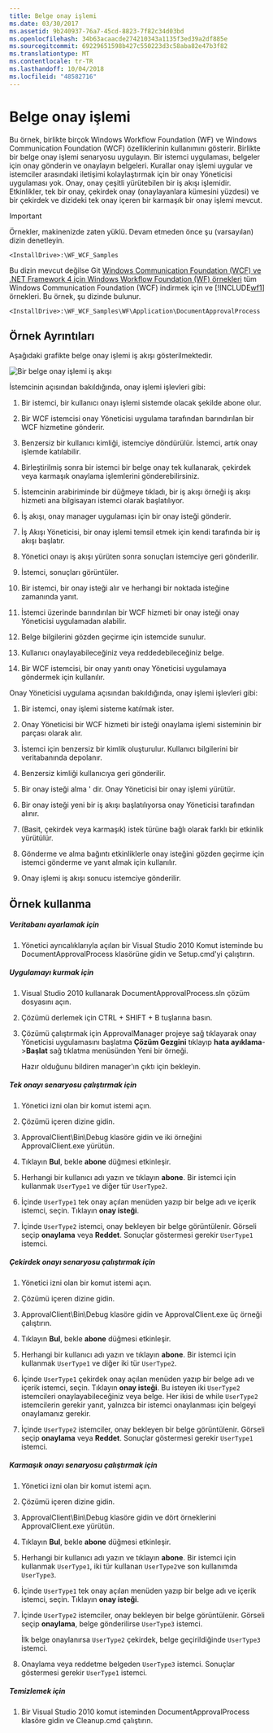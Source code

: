 ```yaml
---
title: Belge onay işlemi
ms.date: 03/30/2017
ms.assetid: 9b240937-76a7-45cd-8823-7f82c34d03bd
ms.openlocfilehash: 34b63acaacde274210343a1135f3ed39a2df885e
ms.sourcegitcommit: 69229651598b427c550223d3c58aba82e47b3f82
ms.translationtype: MT
ms.contentlocale: tr-TR
ms.lasthandoff: 10/04/2018
ms.locfileid: "48582716"
---
```

# <a name="document-approval-process"></a>Belge onay işlemi
Bu örnek, birlikte birçok Windows Workflow Foundation (WF) ve Windows Communication Foundation (WCF) özelliklerinin kullanımını gösterir. Birlikte bir belge onay işlemi senaryosu uygulayın. Bir istemci uygulaması, belgeler için onay gönderin ve onaylayın belgeleri. Kurallar onay işlemi uygular ve istemciler arasındaki iletişimi kolaylaştırmak için bir onay Yöneticisi uygulaması yok. Onay, onay çeşitli yürütebilen bir iş akışı işlemidir. Etkinlikler, tek bir onay, çekirdek onay (onaylayanlara kümesini yüzdesi) ve bir çekirdek ve dizideki tek onay içeren bir karmaşık bir onay işlemi mevcut.

> [!IMPORTANT]
>  Örnekler, makinenizde zaten yüklü. Devam etmeden önce şu (varsayılan) dizin denetleyin.  
>   
>  `<InstallDrive>:\WF_WCF_Samples`  
>   
>  Bu dizin mevcut değilse Git [Windows Communication Foundation (WCF) ve .NET Framework 4 için Windows Workflow Foundation (WF) örnekleri](https://go.microsoft.com/fwlink/?LinkId=150780) tüm Windows Communication Foundation (WCF) indirmek için ve [!INCLUDE[wf1](../../../../includes/wf1-md.md)] örnekleri. Bu örnek, şu dizinde bulunur.  
>   
>  `<InstallDrive>:\WF_WCF_Samples\WF\Application\DocumentApprovalProcess`  
  
## <a name="sample-details"></a>Örnek Ayrıntıları  
 Aşağıdaki grafikte belge onay işlemi iş akışı gösterilmektedir.  
  
 ![Bir belge onay işlemi iş akışı](../../../../docs/framework/windows-workflow-foundation/samples/media/approvalprocess.jpg "ApprovalProcess")  
  
 İstemcinin açısından bakıldığında, onay işlemi işlevleri gibi:  
  
1.  Bir istemci, bir kullanıcı onayı işlemi sistemde olacak şekilde abone olur.  
  
2.  Bir WCF istemcisi onay Yöneticisi uygulama tarafından barındırılan bir WCF hizmetine gönderir.  
  
3.  Benzersiz bir kullanıcı kimliği, istemciye döndürülür. İstemci, artık onay işlemde katılabilir.  
  
4.  Birleştirilmiş sonra bir istemci bir belge onay tek kullanarak, çekirdek veya karmaşık onaylama işlemlerini gönderebilirsiniz.  
  
5.  İstemcinin arabiriminde bir düğmeye tıkladı, bir iş akışı örneği iş akışı hizmeti ana bilgisayarı istemci olarak başlatılıyor.  
  
6.  İş akışı, onay manager uygulaması için bir onay isteği gönderir.  
  
7.  İş Akışı Yöneticisi, bir onay işlemi temsil etmek için kendi tarafında bir iş akışı başlatır.  
  
8.  Yönetici onayı iş akışı yürüten sonra sonuçları istemciye geri gönderilir.  
  
9. İstemci, sonuçları görüntüler.  
  
10. Bir istemci, bir onay isteği alır ve herhangi bir noktada isteğine zamanında yanıt.  
  
11. İstemci üzerinde barındırılan bir WCF hizmeti bir onay isteği onay Yöneticisi uygulamadan alabilir.  
  
12. Belge bilgilerini gözden geçirme için istemcide sunulur.  
  
13. Kullanıcı onaylayabileceğiniz veya reddedebileceğiniz belge.  
  
14. Bir WCF istemcisi, bir onay yanıtı onay Yöneticisi uygulamaya göndermek için kullanılır.  
  
 Onay Yöneticisi uygulama açısından bakıldığında, onay işlemi işlevleri gibi:  
  
1.  Bir istemci, onay işlemi sisteme katılmak ister.  
  
2.  Onay Yöneticisi bir WCF hizmeti bir isteği onaylama işlemi sisteminin bir parçası olarak alır.  
  
3.  İstemci için benzersiz bir kimlik oluşturulur. Kullanıcı bilgilerini bir veritabanında depolanır.  
  
4.  Benzersiz kimliği kullanıcıya geri gönderilir.  
  
5.  Bir onay isteği alma ' dir. Onay Yöneticisi bir onay işlemi yürütür.  
  
6.  Bir onay isteği yeni bir iş akışı başlatılıyorsa onay Yöneticisi tarafından alınır.  
  
7.  (Basit, çekirdek veya karmaşık) istek türüne bağlı olarak farklı bir etkinlik yürütülür.  
  
8.  Gönderme ve alma bağıntı etkinliklerle onay isteğini gözden geçirme için istemci gönderme ve yanıt almak için kullanılır.  
  
9. Onay işlemi iş akışı sonucu istemciye gönderilir.  
  
## <a name="using-the-sample"></a>Örnek kullanma  
  
##### <a name="to-set-up-the-database"></a>Veritabanı ayarlamak için  
  
1.  Yönetici ayrıcalıklarıyla açılan bir Visual Studio 2010 Komut isteminde bu DocumentApprovalProcess klasörüne gidin ve Setup.cmd'yi çalıştırın.  
  
##### <a name="to-set-up-the-application"></a>Uygulamayı kurmak için  
  
1.  Visual Studio 2010 kullanarak DocumentApprovalProcess.sln çözüm dosyasını açın.  
  
2.  Çözümü derlemek için CTRL + SHIFT + B tuşlarına basın.  
  
3.  Çözümü çalıştırmak için ApprovalManager projeye sağ tıklayarak onay Yöneticisi uygulamasını başlatma **Çözüm Gezgini** tıklayıp **hata ayıklama**->**Başlat**  sağ tıklatma menüsünden Yeni bir örneği.  
  
     Hazır olduğunu bildiren manager'ın çıktı için bekleyin.  
  
##### <a name="to-run-the-single-approval-scenario"></a>Tek onayı senaryosu çalıştırmak için  
  
1.  Yönetici izni olan bir komut istemi açın.  
  
2.  Çözümü içeren dizine gidin.  
  
3.  ApprovalClient\Bin\Debug klasöre gidin ve iki örneğini ApprovalClient.exe yürütün.  
  
4.  Tıklayın **Bul**, bekle **abone** düğmesi etkinleşir.  
  
5.  Herhangi bir kullanıcı adı yazın ve tıklayın **abone**. Bir istemci için kullanmak `UserType1` ve diğer tür `UserType2`.  
  
6.  İçinde `UserType1` tek onay açılan menüden yazıp bir belge adı ve içerik istemci, seçin. Tıklayın **onay isteği**.  
  
7.  İçinde `UserType2` istemci, onay bekleyen bir belge görüntülenir. Görseli seçip **onaylama** veya **Reddet**. Sonuçlar göstermesi gerekir `UserType1` istemci.  
  
##### <a name="to-run-the-quorum-approval-scenario"></a>Çekirdek onayı senaryosu çalıştırmak için  
  
1.  Yönetici izni olan bir komut istemi açın.  
  
2.  Çözümü içeren dizine gidin.  
  
3.  ApprovalClient\Bin\Debug klasöre gidin ve ApprovalClient.exe üç örneği çalıştırın.  
  
4.  Tıklayın **Bul**, bekle **abone** düğmesi etkinleşir.  
  
5.  Herhangi bir kullanıcı adı yazın ve tıklayın **abone**. Bir istemci için kullanmak `UserType1` ve diğer iki tür `UserType2`.  
  
6.  İçinde `UserType1` çekirdek onay açılan menüden yazıp bir belge adı ve içerik istemci, seçin. Tıklayın **onay isteği**. Bu isteyen iki `UserType2` istemcileri onaylayabileceğiniz veya belge. Her ikisi de while `UserType2` istemcilerin gerekir yanıt, yalnızca bir istemci onaylanması için belgeyi onaylamanız gerekir.  
  
7.  İçinde `UserType2` istemciler, onay bekleyen bir belge görüntülenir. Görseli seçip **onaylama** veya **Reddet**. Sonuçlar göstermesi gerekir `UserType1` istemci.  
  
##### <a name="to-run-the-complex-approval-scenario"></a>Karmaşık onayı senaryosu çalıştırmak için  
  
1.  Yönetici izni olan bir komut istemi açın.  
  
2.  Çözümü içeren dizine gidin.  
  
3.  ApprovalClient\Bin\Debug klasöre gidin ve dört örneklerini ApprovalClient.exe yürütün.  
  
4.  Tıklayın **Bul**, bekle **abone** düğmesi etkinleşir.  
  
5.  Herhangi bir kullanıcı adı yazın ve tıklayın **abone**. Bir istemci için kullanmak `UserType1`, iki tür kullanan `UserType2`ve son kullanımda `UserType3`.  
  
6.  İçinde `UserType1` tek onay açılan menüden yazıp bir belge adı ve içerik istemci, seçin. Tıklayın **onay isteği**.  
  
7.  İçinde `UserType2` istemciler, onay bekleyen bir belge görüntülenir. Görseli seçip **onaylama**, belge gönderilirse `UserType3` istemci.  
  
     İlk belge onaylanırsa `UserType2` çekirdek, belge geçirildiğinde `UserType3` istemci.  
  
8.  Onaylama veya reddetme belgeden `UserType3` istemci. Sonuçlar göstermesi gerekir `UserType1` istemci.  
  
##### <a name="to-clean-up"></a>Temizlemek için  
  
1.  Bir Visual Studio 2010 komut isteminden DocumentApprovalProcess klasöre gidin ve Cleanup.cmd çalıştırın.
